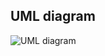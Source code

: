 ## UML diagram
![UML diagram](https://github.com/user-attachments/assets/0ecc1752-3c1b-44d8-8807-fd11d5730c4c)
